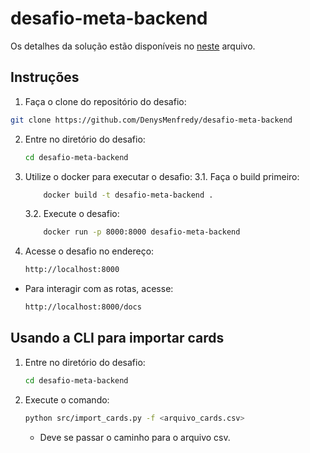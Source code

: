 # desafio-meta-backend
Os detalhes da solução estão disponíveis no [neste](descricao_solucao.pdf) arquivo.
## Instruções
1. Faça o clone do repositório do desafio:
```bash
git clone https://github.com/DenysMenfredy/desafio-meta-backend
```
2. Entre no diretório do desafio:
    ```bash
    cd desafio-meta-backend
    ```
3. Utilize o docker para executar o desafio:
    3.1. Faça o build primeiro:
    ```bash
        docker build -t desafio-meta-backend .
    ```
    3.2. Execute o desafio:
    ```bash
        docker run -p 8000:8000 desafio-meta-backend
    ```
4. Acesse o desafio no endereço:
    ```bash
    http://localhost:8000
    ```

- Para interagir com as rotas, acesse:
    ```bash
    http://localhost:8000/docs
    ```

## Usando a CLI para importar cards
1. Entre no diretório do desafio:
    ```bash
    cd desafio-meta-backend
    ```
2. Execute o comando:
    ```bash
    python src/import_cards.py -f <arquivo_cards.csv>
    ```
    - Deve se passar o caminho para o arquivo csv.